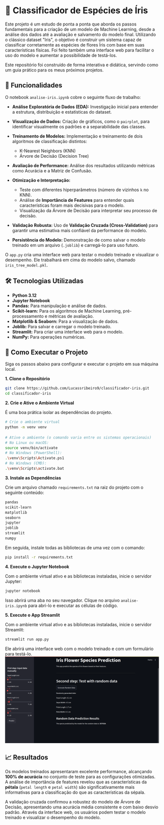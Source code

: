# 🌳 Classificador de Espécies de Íris

Este projeto é um estudo de ponta a ponta que aborda os passos fundamentais para a criação de um modelo de Machine Learning, desde a análise dos dados até a avaliação e salvamento do modelo final. Utilizando o clássico dataset "Iris", o objetivo é construir um sistema capaz de classificar corretamente as espécies de flores Íris com base em suas características físicas. Foi feito também uma interface web para facilitar o uso do modelo e aumentar a possibilidade de testá-los.

Este repositório foi construído de forma interativa e didática, servindo como um guia prático para os meus próximos projetos.

## 🎯 Funcionalidades

O notebook `analise-iris.ipynb` cobre o seguinte fluxo de trabalho:

- **Análise Exploratória de Dados (EDA):** Investigação inicial para entender a estrutura, distribuição e estatísticas do dataset.

- **Visualização de Dados:** Criação de gráficos, como o `pairplot`, para identificar visualmente os padrões e a separabilidade das classes.
- **Treinamento de Modelos:** Implementação e treinamento de dois algoritmos de classificação distintos:
  - K-Nearest Neighbors (KNN)
  - Árvore de Decisão (Decision Tree)
- **Avaliação de Performance:** Análise dos resultados utilizando métricas como Acurácia e a Matriz de Confusão.
- **Otimização e Interpretação:**
  - Teste com diferentes hiperparâmetros (número de vizinhos `k` no KNN).
  - Análise de **Importância de Features** para entender quais características foram mais decisivas para o modelo.
  - Visualização da Árvore de Decisão para interpretar seu processo de decisão.
- **Validação Robusta:** Uso de **Validação Cruzada (Cross-Validation)** para garantir uma estimativa mais confiável da performance do modelo.
- **Persistência do Modelo:** Demonstração de como salvar o modelo treinado em um arquivo (`.joblib`) e carregá-lo para uso futuro.

O `app.py` cria uma interface web para testar o modelo treinado e visualizar o desempenho. Ele trabalhará em cima do modelo salvo, chamado `iris_tree_model.pkl`.

## 🛠️ Tecnologias Utilizadas

- **Python 3.12**
- **Jupyter Notebook**
- **Pandas:** Para manipulação e análise de dados.
- **Scikit-learn:** Para os algoritmos de Machine Learning, pré-processamento e métricas de avaliação.
- **Matplotlib & Seaborn:** Para a visualização de dados.
- **Joblib:** Para salvar e carregar o modelo treinado.
- **Streamlit:** Para criar uma interface web para o modelo.
- **NumPy:** Para operações numéricas.

## 🚀 Como Executar o Projeto

Siga os passos abaixo para configurar e executar o projeto em sua máquina local.

**1. Clone o Repositório**

```bash
git clone https://github.com/Lucassribeiro9/classificador-iris.git
cd classificador-iris
```

**2. Crie e Ative o Ambiente Virtual**

É uma boa prática isolar as dependências do projeto.

```bash
# Crie o ambiente virtual
python -m venv venv

# Ative o ambiente (o comando varia entre os sistemas operacionais)
# No Linux ou macOS:
source venv/bin/activate
# No Windows (PowerShell):
.\venv\Scripts\Activate.ps1
# No Windows (CMD):
.\venv\Scripts\activate.bat
```

**3. Instale as Dependências**

Crie um arquivo chamado `requirements.txt` na raiz do projeto com o seguinte conteúdo:

```txt
pandas
scikit-learn
matplotlib
seaborn
jupyter
joblib
streamlit
numpy
```

Em seguida, instale todas as bibliotecas de uma vez com o comando:

```bash
pip install -r requirements.txt
```

**4. Execute o Jupyter Notebook**

Com o ambiente virtual ativo e as bibliotecas instaladas, inicie o servidor Jupyter:

```bash
jupyter notebook
```

Isso abrirá uma aba no seu navegador. Clique no arquivo `analise-iris.ipynb` para abri-lo e executar as células de código.

**5. Execute o App Streamlit**

Com o ambiente virtual ativo e as bibliotecas instaladas, inicie o servidor Streamlit:

```bash
streamlit run app.py
```
Ele abrirá uma interface web com o modelo treinado e com um formulário para testá-lo.
![streamlit-app-iris](image.png)

## 📈 Resultados

Os modelos treinados apresentaram excelente performance, alcançando **100% de acurácia** no conjunto de teste para as configurações otimizadas. A análise de importância de features revelou que as características da **pétala** (`petal length` e `petal width`) são significativamente mais informativas para a classificação do que as características da sépala.

A validação cruzada confirmou a robustez do modelo de Árvore de Decisão, apresentando uma acurácia média consistente e com baixo desvio padrão.
Através da interface web, os usuários podem testar o modelo treinado e visualizar o desempenho do modelo.
